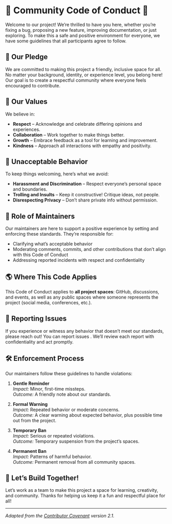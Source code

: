 # 🌟 Community Code of Conduct 🌟

Welcome to our project! We’re thrilled to have you here, whether you’re fixing a bug, proposing a new feature, improving documentation, or just exploring. To make this a safe and positive environment for everyone, we have some guidelines that all participants agree to follow.

## 🎉 Our Pledge

We are committed to making this project a friendly, inclusive space for all. No matter your background, identity, or experience level, you belong here! Our goal is to create a respectful community where everyone feels encouraged to contribute.

## 🤝 Our Values

We believe in:
- **Respect** – Acknowledge and celebrate differing opinions and experiences.
- **Collaboration** – Work together to make things better.
- **Growth** – Embrace feedback as a tool for learning and improvement.
- **Kindness** – Approach all interactions with empathy and positivity.

## 🚫 Unacceptable Behavior

To keep things welcoming, here’s what we avoid:
- **Harassment and Discrimination** – Respect everyone’s personal space and boundaries.
- **Trolling and Insults** – Keep it constructive! Critique ideas, not people.
- **Disrespecting Privacy** – Don’t share private info without permission.

## 🔧 Role of Maintainers

Our maintainers are here to support a positive experience by setting and enforcing these standards. They’re responsible for:
- Clarifying what’s acceptable behavior
- Moderating comments, commits, and other contributions that don’t align with this Code of Conduct
- Addressing reported incidents with respect and confidentiality

## 🌎 Where This Code Applies

This Code of Conduct applies to **all project spaces**: GitHub, discussions, and events, as well as any public spaces where someone represents the project (social media, conferences, etc.).

## 📢 Reporting Issues

If you experience or witness any behavior that doesn’t meet our standards, please reach out! You can report issues . We’ll review each report with confidentiality and act promptly.

## 🛠 Enforcement Process

Our maintainers follow these guidelines to handle violations:

1. **Gentle Reminder**  
   *Impact:* Minor, first-time missteps.  
   *Outcome:* A friendly note about our standards.

2. **Formal Warning**  
   *Impact:* Repeated behavior or moderate concerns.  
   *Outcome:* A clear warning about expected behavior, plus possible time out from the project.

3. **Temporary Ban**  
   *Impact:* Serious or repeated violations.  
   *Outcome:* Temporary suspension from the project’s spaces.

4. **Permanent Ban**  
   *Impact:* Patterns of harmful behavior.  
   *Outcome:* Permanent removal from all community spaces.

## 💬 Let’s Build Together!

Let’s work as a team to make this project a space for learning, creativity, and community. Thanks for helping us keep it a fun and respectful place for all!

---

*Adapted from the [Contributor Covenant](https://www.contributor-covenant.org) version 2.1.*
